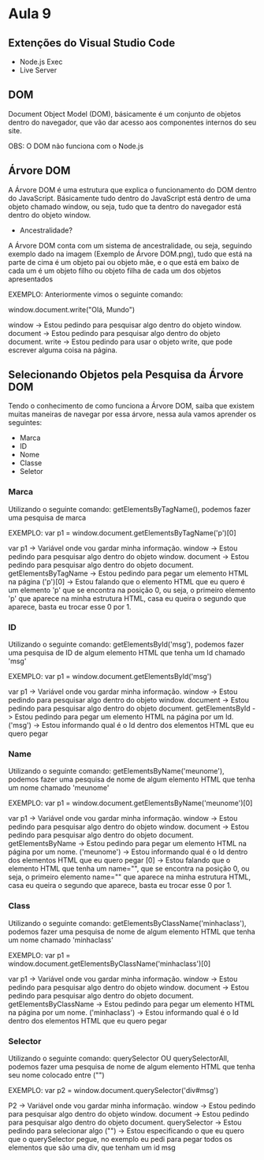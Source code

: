 # Aula 9

## Extenções do Visual Studio Code
* Node.js Exec
* Live Server

## DOM
Document Object Model (DOM), básicamente é um conjunto de objetos dentro do navegador, que vão dar acesso aos componentes internos do seu site.

OBS: O DOM não funciona com o Node.js

## Árvore DOM
A Árvore DOM é uma estrutura que explica o funcionamento do DOM dentro do JavaScript. Básicamente tudo dentro do JavaScript está dentro de uma objeto chamado window, ou seja, tudo que ta dentro do navegador está dentro do objeto window.

* Ancestralidade?

A Árvore DOM conta com um sistema de ancestralidade, ou seja, seguindo exemplo dado na imagem (Exemplo de Árvore DOM.png), tudo que está na parte de cima é um objeto pai ou objeto mãe, e o que está em baixo de cada um é um objeto filho ou objeto filha de cada um dos objetos apresentados

EXEMPLO:
Anteriormente vimos o seguinte comando:

window.document.write("Olá, Mundo")

window -> Estou pedindo para pesquisar algo dentro do objeto window.
document -> Estou pedindo para pesquisar algo dentro do objeto document.
write -> Estou pedindo para usar o objeto write, que pode escrever alguma coisa na página.

## Selecionando Objetos pela Pesquisa da Árvore DOM
Tendo o conhecimento de como funciona a Árvore DOM, saiba que existem muitas maneiras de navegar por essa árvore, nessa aula vamos aprender os seguintes:

* Marca
* ID
* Nome
* Classe
* Seletor

### Marca
Utilizando o seguinte comando: getElementsByTagName(), podemos fazer uma pesquisa de marca

EXEMPLO:
var p1 = window.document.getElementsByTagName('p')[0]

var p1 -> Variável onde vou gardar minha informação.
window -> Estou pedindo para pesquisar algo dentro do objeto window.
document -> Estou pedindo para pesquisar algo dentro do objeto document.
getElementsByTagName -> Estou pedindo para pegar um elemento HTML na página
('p')[0] -> Estou falando que o elemento HTML que eu quero é um elemento 'p' que se encontra na posição 0, ou seja, o primeiro elemento 'p' que aparece na minha estrutura HTML, casa eu queira o segundo que aparece, basta eu trocar esse 0 por 1.

### ID
Utilizando o seguinte comando: getElementsById('msg'), podemos fazer uma pesquisa de ID de algum elemento HTML que tenha um Id chamado 'msg'

EXEMPLO:
var p1 = window.document.getElementsById('msg')

var p1 -> Variável onde vou gardar minha informação.
window -> Estou pedindo para pesquisar algo dentro do objeto window.
document -> Estou pedindo para pesquisar algo dentro do objeto document.
getElementsById -> Estou pedindo para pegar um elemento HTML na página por um Id.
('msg') -> Estou informando qual é o Id dentro dos elementos HTML que eu quero pegar

### Name
Utilizando o seguinte comando: getElementsByName('meunome'), podemos fazer uma pesquisa de nome de algum elemento HTML que tenha um nome chamado 'meunome'

EXEMPLO:
var p1 = window.document.getElementsByName('meunome')[0]

var p1 -> Variável onde vou gardar minha informação.
window -> Estou pedindo para pesquisar algo dentro do objeto window.
document -> Estou pedindo para pesquisar algo dentro do objeto document.
getElementsByName -> Estou pedindo para pegar um elemento HTML na página por um nome.
('meunome') -> Estou informando qual é o Id dentro dos elementos HTML que eu quero pegar
[0] -> Estou falando que o elemento HTML que tenha um name="", que se encontra na posição 0, ou seja, o primeiro elemento name="" que aparece na minha estrutura HTML, casa eu queira o segundo que aparece, basta eu trocar esse 0 por 1.

### Class
Utilizando o seguinte comando: getElementsByClassName('minhaclass'), podemos fazer uma pesquisa de nome de algum elemento HTML que tenha um nome chamado 'minhaclass'

EXEMPLO:
var p1 = window.document.getElementsByClassName('minhaclass')[0]

var p1 -> Variável onde vou gardar minha informação.
window -> Estou pedindo para pesquisar algo dentro do objeto window.
document -> Estou pedindo para pesquisar algo dentro do objeto document.
getElementsByClassName -> Estou pedindo para pegar um elemento HTML na página por um nome.
('minhaclass') -> Estou informando qual é o Id dentro dos elementos HTML que eu quero pegar

### Selector
Utilizando o seguinte comando: querySelector OU querySelectorAll, podemos fazer uma pesquisa de nome de algum elemento HTML que tenha seu nome colocado entre ("")

EXEMPLO:
var p2 = window.document.querySelector('div#msg')

P2 -> Variável onde vou gardar minha informação.
window -> Estou pedindo para pesquisar algo dentro do objeto window.
document -> Estou pedindo para pesquisar algo dentro do objeto document.
querySelector -> Estou pedindo para selecionar algo
("") -> Estou especificando o que eu quero que o querySelector pegue, no exemplo eu pedi para pegar todos os elementos que são uma div, que tenham um id msg
